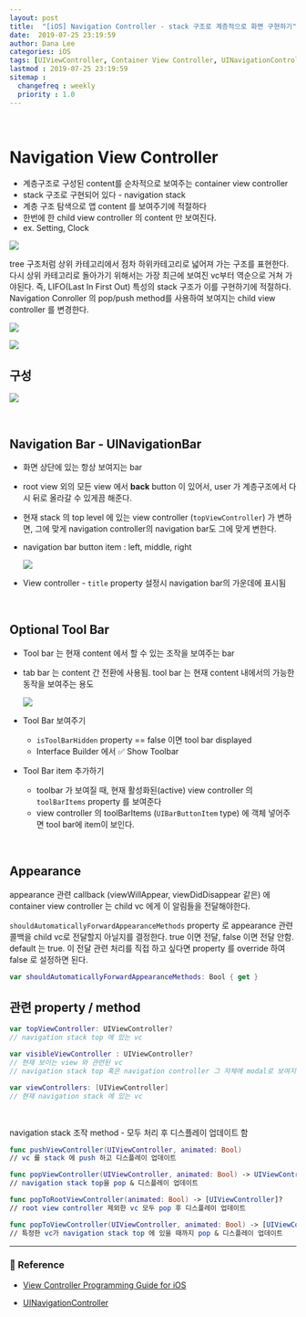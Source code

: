 ```yaml
---
layout: post
title:  "[iOS] Navigation Controller - stack 구조로 계층적으로 화면 구현하기"
date:  2019-07-25 23:19:59
author: Dana Lee
categories: iOS
tags: [UIViewController, Container View Controller, UINavigationController]
lastmod : 2019-07-25 23:19:59
sitemap :
  changefreq : weekly
  priority : 1.0
---
```


&nbsp;

# Navigation View Controller

- 계층구조로 구성된 content를 순차적으로 보여주는 container view controller
- stack 구조로 구현되어 있다 - navigation stack
- 계층 구조 탐색으로 앱 content 를 보여주기에 적절하다
- 한번에 한 child view controller 의 content 만 보여진다.
- ex. Setting, Clock

![](https://github.com/daheenallwhite/swift-photoframe/blob/photoframe-step6/images/container-view-controller-2.jpg?raw=true)

tree 구조처럼 상위 카테고리에서 점차 하위카테고리로 넓어져 가는 구조를 표현한다. 다시 상위 카테고리로 돌아가기 위해서는 가장 최근에 보여진 vc부터 역순으로 거쳐 가야된다. 즉, LIFO(Last In First Out) 특성의 stack 구조가 이를 구현하기에 적절하다. Navigation Conroller 의 pop/push method를 사용하여 보여지는 child view controller 를 변경한다. 

![](https://github.com/daheenallwhite/swift-photoframe/blob/photoframe-step6/images/container-view-controller-3.jpg?raw=true)

![](https://github.com/daheenallwhite/swift-photoframe/blob/photoframe-step6/images/container-view-controller-4.jpg?raw=true)



## 구성

![](https://docs-assets.developer.apple.com/published/83ef757907/NavigationViews_2x_e69e98a2-aaac-477e-9e33-92e633e29cc7.png)

&nbsp;

## Navigation Bar - UINavigationBar

- 화면 상단에 있는 항상 보여지는 bar

- root view 외의 모든 view 에서 **back** button 이 있어서, user 가 계층구조에서 다시 뒤로 올라갈 수 있게끔 해준다. 

- 현재 stack 의 top level 에 있는 view controller (`topViewController`) 가 변하면, 그에 맞게 navigation controller의 navigation bar도 그에 맞게 변한다.

- navigation bar button item : left, middle, right

  ![](https://docs-assets.developer.apple.com/published/dde7452123/3abba22e-4aef-47dd-b4e2-a9965c424338.png)

- View controller - `title` property 설정시 navigation bar의 가운데에 표시됨

&nbsp;

## Optional Tool Bar

- Tool bar 는 현재 content 에서 할 수 있는 조작을 보여주는 bar

- tab bar 는 content 간 전환에 사용됨. tool bar 는 현재 content 내에서의 가능한 동작을 보여주는 용도

  ![](https://github.com/daheenallwhite/swift-photoframe/blob/photoframe-step6/images/tool-bar.jpg?raw=true)

- Tool Bar 보여주기
  - `isToolBarHidden` property == false 이면 tool bar displayed
  -  Interface Builder 에서 ✅ Show Toolbar 
- Tool Bar item 추가하기
  - toolbar 가 보여질 때, 현재 활성화된(active) view controller 의 `toolBarItems` property 를 보여준다
  - view controller 의 toolBarItems (`UIBarButtonItem` type) 에 객체 넣어주면 tool bar에 item이 보인다.

&nbsp;

## Appearance

appearance 관련 callback (viewWillAppear, viewDidDisappear 같은) 에 container view controller 는 child vc 에게 이 알림들을 전달해야한다. 

`shouldAutomaticallyForwardAppearanceMethods` property 로 appearance 관련 콜백을 child vc로 전달할지 아닐지를 결정한다. true 이면 전달, false 이면 전달 안함. default 는 true. 이 전달 관련 처리를 직접 하고 싶다면 property 를 override 하여 false 로 설정하면 된다.

```swift
var shouldAutomaticallyForwardAppearanceMethods: Bool { get }
```



## 관련 property / method

```swift
var topViewController: UIViewController?
// navigation stack top 에 있는 vc

var visibleViewController : UIViewController?
// 현재 보이는 view 와 관련된 vc
// navigation stack top 혹은 navigation controller 그 자체에 modal로 보여지는 vc

var viewControllers: [UIViewController]
// 현재 navigation stack 에 있는 vc
```

&nbsp;

navigation stack 조작 method - 모두 처리 후 디스플레이 업데이트 함

```swift
func pushViewController(UIViewController, animated: Bool)
// vc 를 stack 에 push 하고 디스플레이 업데이트

func popViewController(UIViewController, animated: Bool) -> UIViewController?
// navigation stack top을 pop & 디스플레이 업데이트

func popToRootViewController(animated: Bool) -> [UIViewController]?
// root view controller 제외한 vc 모두 pop 후 디스플레이 업데이트

func popToViewController(UIViewController, animated: Bool) -> [UIViewController]?
// 특정한 vc가 navigation stack top 에 있을 때까지 pop & 디스플레이 업데이트
```

---

### 📌 Reference

- [View Controller Programming Guide for iOS](https://developer.apple.com/library/archive/featuredarticles/ViewControllerPGforiPhoneOS/ImplementingaContainerViewController.html)

- [UINavigationController](https://developer.apple.com/documentation/uikit/uinavigationcontroller)
